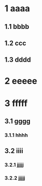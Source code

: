 # 1 aaaa

## 1.1 bbbb

## 1.2 ccc
## 1.3 dddd

# 2 eeeee

# 3 fffff
## 3.1 gggg
### 3.1.1 hhhh
## 3.2 iiii
### 3.2.1 jjjjj

### 3.2.2 jjjjj